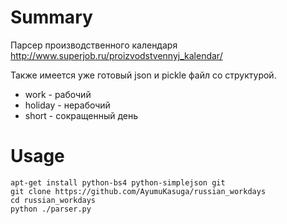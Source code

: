 Summary
=======

Парсер производственного календаря <http://www.superjob.ru/proizvodstvennyj_kalendar/>

Также имеется уже готовый json и pickle файл со структурой.

+ work - рабочий
+ holiday - нерабочий
+ short - сокращенный день


Usage
=====

    apt-get install python-bs4 python-simplejson git
    git clone https://github.com/AyumuKasuga/russian_workdays
    cd russian_workdays
    python ./parser.py
